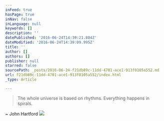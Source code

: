 ```yaml
---
inFeed: true
hasPage: true
inNav: false
inLanguage: null
keywords: []
description: ''
datePublished: '2016-06-24T14:39:21.804Z'
dateModified: '2016-06-24T14:39:09.995Z'
title: ''
author: []
authors: []
publisher: null
starred: false
sourcePath: _posts/2016-06-24-f21db89c-11dd-4701-ace1-913f0105a552.md
url: f21db89c-11dd-4701-ace1-913f0105a552/index.html
_type: Article

---
```

> The whole universe is based on rhythms. Everything happens in spirals.

~ John Hartford
![](https://the-grid-user-content.s3-us-west-2.amazonaws.com/0828136c-a656-469c-99e0-fce936117639.jpg)